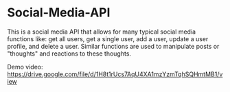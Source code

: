 # Social-Media-API

This is a social media API that allows for many typical social media functions like: get all users, get a single user, add a user, update a user profile, and delete a user. Similar functions are used to manipulate posts or "thoughts" and reactions to these thoughts. 

Demo video: https://drive.google.com/file/d/1H8t1rUcs7AqU4XA1mzYzmTqhSQHmtMB1/view